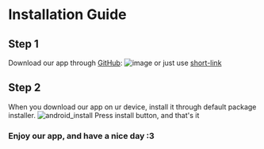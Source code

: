 ﻿# Installation Guide
## Step 1

Download our app through [GitHub]: 
![image]
or just use [short-link]

## Step 2
When you download our app on ur  device, install it through default package installer.
![android_install]
Press install button, and that's it

### Enjoy our app, and have a nice day :3






[GitHub]: https://github.com/Xotab413/SDTT
[image]: https://i.paste.pics/LRMNI.png
[short-link]: https://github.com/Xotab413/SDTT/releases/download/v1.0/currencies.apk
[android_install]: https://i.paste.pics/LRMUE.png
